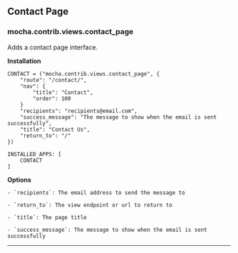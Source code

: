 ## Contact Page

### mocha.contrib.views.contact_page

Adds a contact page interface.

**Installation**

    CONTACT = ("mocha.contrib.views.contact_page", {
        "route": "/contact/",
        "nav": {
            "title": "Contact",
            "order": 100
        }
        "recipients": "recipients@email.com",
        "success_message": "The message to show when the email is sent successfully",
        "title": "Contact Us",
        "return_to": "/"
    })

    INSTALLED_APPS: [
        CONTACT
    ]

**Options**

    - `recipients`: The email address to send the message to

    - `return_to`: The view endpoint or url to return to

    - `title`: The page title

    - `success_message`: The message to show when the email is sent successfully

---